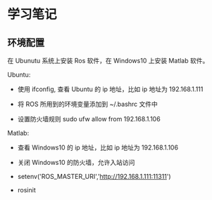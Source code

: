 # 学习笔记

## 环境配置

在 Ubunutu 系统上安装 Ros 软件，在 Windows10 上安装 Matlab 软件。

Ubuntu:

* 使用 ifconfig, 查看 Ubuntu 的 ip 地址，比如 ip 地址为 192.168.1.111

* 将 ROS 所用到的环境变量添加到 ~/.bashrc 文件中

* 设置防火墙规则 sudo ufw allow from 192.168.1.106

Matlab:

* 查看 Windows10 的 ip 地址，比如 ip 地址为 192.168.1.106

* 关闭 Windows10 的防火墙，允许入站访问

* setenv('ROS_MASTER_URI','<http://192.168.1.111:11311>')

* rosinit

